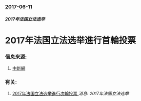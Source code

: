 ### [2017-06-11](/news/2017/06/11/index.md)

##### 2017年法国立法选举
# 2017年法国立法选举進行首輪投票 




### 信息来源:

1. [中新網](http://www.chinanews.com/gj/2017/06-11/8247746.shtml)

### 有关:

1. [2017年法国立法选举進行次輪投票 ](/news/2017/06/18/2017年法国立法选举進行次輪投票.md) _消息: 2017年法国立法选举_
